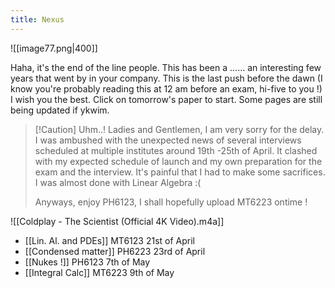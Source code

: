 ```yaml
---
title: Nexus
---
```

![[image77.png|400]]




 Haha, it's the end of the line people. This has been a ...... an interesting few years that went by in your company. This is the last push before the dawn (I know you're probably reading this at 12 am before an exam, hi-five to you !) I wish you the best. Click on tomorrow's paper to start. Some pages are still being updated if ykwim. 

>[!Caution] Uhm..!
>Ladies and Gentlemen, I am very sorry for the delay. 
>I was ambushed with the unexpected news of several interviews scheduled at multiple institutes around 19th -25th  of April. It clashed with my expected schedule of launch and my own preparation for the exam and the interview. It's painful that I had to make some sacrifices. I was almost done with Linear Algebra :( 
>
>Anyways, enjoy PH6123, I shall hopefully upload MT6223 ontime !


![[Coldplay - The Scientist (Official 4K Video).m4a]]

- [[Lin. Al. and PDEs]] MT6123 21st of April
- [[Condensed matter]] PH6223 23rd of April
- [[Nukes !]] PH6123 7th of May
- [[Integral Calc]] MT6223 9th of May
